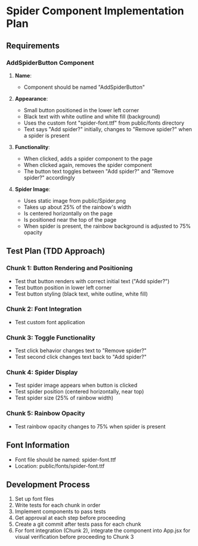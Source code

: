 # Spider Component Implementation Plan

## Requirements

### AddSpiderButton Component

1. **Name**: 
   - Component should be named "AddSpiderButton"

2. **Appearance**:
   - Small button positioned in the lower left corner
   - Black text with white outline and white fill (background)
   - Uses the custom font "spider-font.ttf" from public/fonts directory
   - Text says "Add spider?" initially, changes to "Remove spider?" when a spider is present

3. **Functionality**:
   - When clicked, adds a spider component to the page
   - When clicked again, removes the spider component
   - The button text toggles between "Add spider?" and "Remove spider?" accordingly

4. **Spider Image**:
   - Uses static image from public/Spider.png
   - Takes up about 25% of the rainbow's width
   - Is centered horizontally on the page
   - Is positioned near the top of the page
   - When spider is present, the rainbow background is adjusted to 75% opacity

## Test Plan (TDD Approach)

### Chunk 1: Button Rendering and Positioning
- Test that button renders with correct initial text ("Add spider?")
- Test button position in lower left corner
- Test button styling (black text, white outline, white fill)

### Chunk 2: Font Integration
- Test custom font application

### Chunk 3: Toggle Functionality
- Test click behavior changes text to "Remove spider?"
- Test second click changes text back to "Add spider?"

### Chunk 4: Spider Display
- Test spider image appears when button is clicked
- Test spider position (centered horizontally, near top)
- Test spider size (25% of rainbow width)

### Chunk 5: Rainbow Opacity
- Test rainbow opacity changes to 75% when spider is present

## Font Information
- Font file should be named: spider-font.ttf
- Location: public/fonts/spider-font.ttf

## Development Process
1. Set up font files
2. Write tests for each chunk in order
3. Implement components to pass tests
4. Get approval at each step before proceeding 
5. Create a git commit after tests pass for each chunk
6. For font integration (Chunk 2), integrate the component into App.jsx for visual verification before proceeding to Chunk 3 